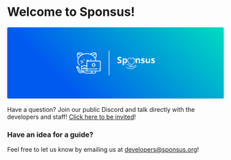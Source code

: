 # Welcome to Sponsus!

![](.gitbook/assets/unknown.png)

Have a question? Join our public Discord and talk directly with the developers and staff! [Click here to be invited](https://sponsus.org/discord)!

### Have an idea for a guide?

Feel free to let us know by emailing us at developers@sponsus.org!





